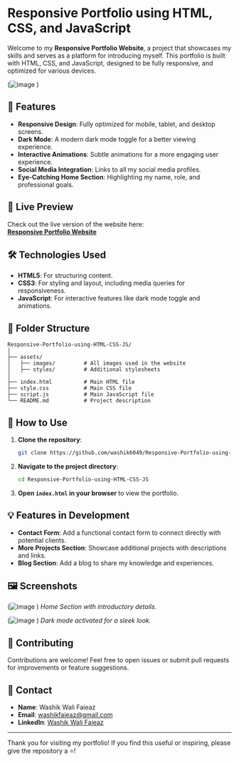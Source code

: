 
# Responsive Portfolio using HTML, CSS, and JavaScript

Welcome to my **Responsive Portfolio Website**, a project that showcases my skills and serves as a platform for introducing myself. This portfolio is built with HTML, CSS, and JavaScript, designed to be fully responsive, and optimized for various devices.

(![image](https://github.com/user-attachments/assets/61b21ffa-da65-4eaa-b4dd-cd844a9b022f)
)

## 🌟 Features

- **Responsive Design**: Fully optimized for mobile, tablet, and desktop screens.
- **Dark Mode**: A modern dark mode toggle for a better viewing experience.
- **Interactive Animations**: Subtle animations for a more engaging user experience.
- **Social Media Integration**: Links to all my social media profiles.
- **Eye-Catching Home Section**: Highlighting my name, role, and professional goals.

## 🔗 Live Preview

Check out the live version of the website here:  
[**Responsive Portfolio Website**](https://washik6049.github.io/Responsive-Portfolio-using-HTML-CSS-JS/)

## 🛠️ Technologies Used

- **HTML5**: For structuring content.
- **CSS3**: For styling and layout, including media queries for responsiveness.
- **JavaScript**: For interactive features like dark mode toggle and animations.

## 📂 Folder Structure

```
Responsive-Portfolio-using-HTML-CSS-JS/
│
├── assets/
│   ├── images/         # All images used in the website
│   ├── styles/         # Additional stylesheets
│
├── index.html          # Main HTML file
├── style.css           # Main CSS file
├── script.js           # Main JavaScript file
└── README.md           # Project description
```

## 🚀 How to Use

1. **Clone the repository**:
   ```bash
   git clone https://github.com/washik6049/Responsive-Portfolio-using-HTML-CSS-JS.git
   ```

2. **Navigate to the project directory**:
   ```bash
   cd Responsive-Portfolio-using-HTML-CSS-JS
   ```

3. **Open `index.html` in your browser** to view the portfolio.

## 💡 Features in Development

- **Contact Form**: Add a functional contact form to connect directly with potential clients.
- **More Projects Section**: Showcase additional projects with descriptions and links.
- **Blog Section**: Add a blog to share my knowledge and experiences.

## 🖼️ Screenshots

(![image](https://github.com/user-attachments/assets/26696d1e-0a42-447d-9e71-f06b539860b6)
)
*Home Section with introductory details.*

(![image](https://github.com/user-attachments/assets/4ac1a781-2530-4df5-ace8-ecf4af7d1da6)
)
*Dark mode activated for a sleek look.*

## 🤝 Contributing

Contributions are welcome! Feel free to open issues or submit pull requests for improvements or feature suggestions.

## 📧 Contact

- **Name**: Washik Wali Faieaz  
- **Email**: [washikfaieaz@gmail.com](mailto:washikfaieaz@gmail.com)  
- **LinkedIn**: [Washik Wali Faieaz](https://www.linkedin.com/in/washik-wali-faieaz-169a78263)

---

Thank you for visiting my portfolio! If you find this useful or inspiring, please give the repository a ⭐!

